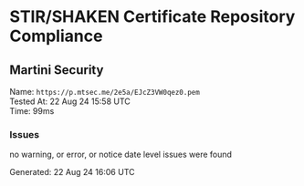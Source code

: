 # STIR/SHAKEN Certificate Repository Compliance

## Martini Security

Name: `https://p.mtsec.me/2e5a/EJcZ3VW0qez0.pem`\
Tested At: 22 Aug 24 15:58 UTC\
Time: 99ms

### Issues

no warning, or error, or notice date level issues were found

Generated: 22 Aug 24 16:06 UTC